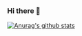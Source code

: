 ### Hi there 👋

[![Anurag's github stats](https://github-readme-stats.vercel.app/api?username=Rahgomes)](https://github.com/Rahgomes/github-readme-stats)
